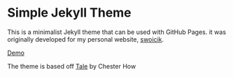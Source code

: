 # Simple Jekyll Theme
This is a minimalist Jekyll theme that can be used with GitHub Pages. it was originally developed for my personal website, [swoicik](https://swoicik.com).

[Demo](https://github.com/swoicik/simple-jekll-theme)

The theme is based off [Tale](https://github.com/chesterhow/tale) by Chester How